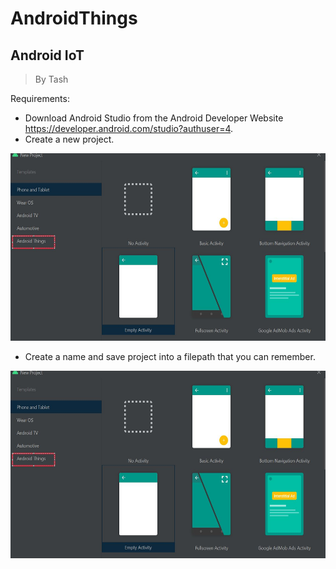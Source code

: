 # AndroidThings
## Android IoT 

> By Tash

Requirements:

- Download Android Studio from the Android Developer Website https://developer.android.com/studio?authuser=4.
- Create a new project.


<p align="center">
<img max-height=300 height=300 src= "https://github.com/ciph3rwoman/AndroidThings/blob/main/Images/Android%20Studio.JPG"/>
</p>

- Create a name and save project into a filepath that you can remember.
<p align="center">
<img max-height=300 height=300 src= "https://github.com/ciph3rwoman/AndroidThings/blob/main/Images/Android%20Studio.JPG"/>
</p>
